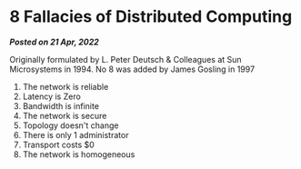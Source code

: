 # 8 Fallacies of Distributed Computing

**_Posted on 21 Apr, 2022_**

Originally formulated by L. Peter Deutsch & Colleagues at Sun Microsystems in 1994. No 8 was added by James Gosling in 1997

1. The network is reliable
2. Latency is Zero
3. Bandwidth is infinite
4. The network is secure
5. Topology doesn't change
6. There is only 1 administrator
7. Transport costs $0
8. The network is homogeneous
